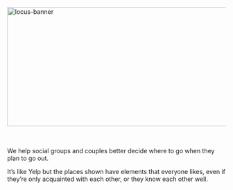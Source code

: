 <img width="1280" height="275" alt="locus-banner" src="https://github.com/user-attachments/assets/56a70e13-dfb1-4ecd-9fbd-ee0173ddf9e7" />

<br><br>
We help social groups and couples better decide where to go when they plan to go out.

It’s like Yelp but the places shown have elements that everyone likes, even if they’re only acquainted with each other, or they know each other well.
